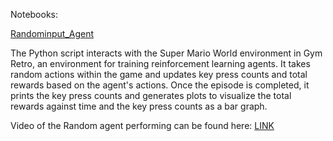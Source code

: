 Notebooks: 

[Randominput_Agent](https://github.com/sankalp-s/MSC_Thesis/blob/main/Random%20Agent/Randominput_Agent.py)

The Python script interacts with the Super Mario World environment in Gym Retro, an environment for training reinforcement learning agents. It takes random actions within the game and updates key press counts and total rewards based on the agent's actions. Once the episode is completed, it prints the key press counts and generates plots to visualize the total rewards against time and the key press counts as a bar graph.

Video of the Random agent performing can be found here: [LINK](https://www.youtube.com/watch?v=l4LiI27aR5g)
